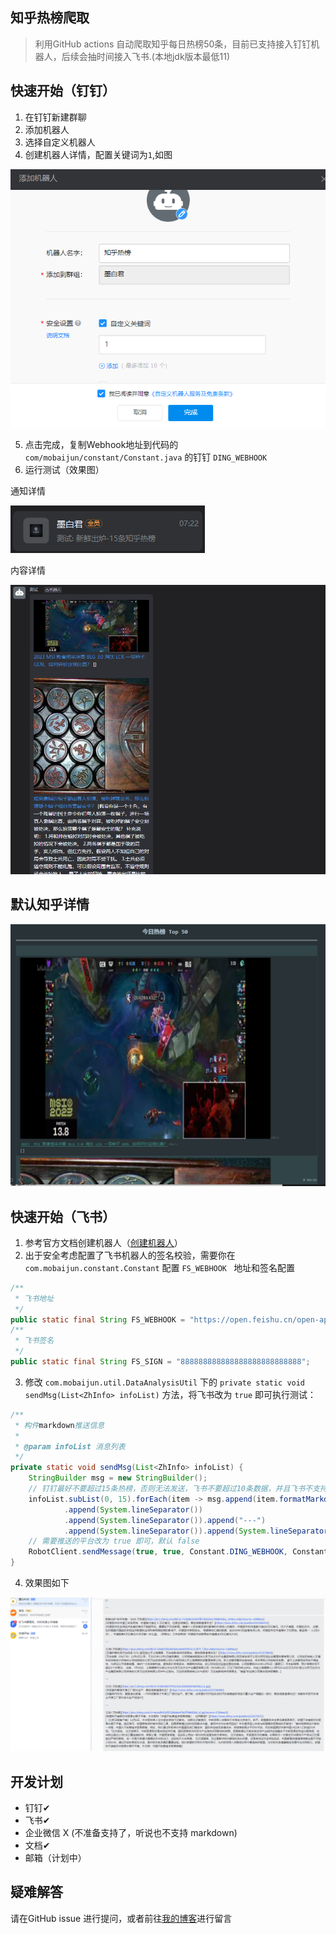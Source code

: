 ## 知乎热榜爬取

> 利用GitHub actions 自动爬取知乎每日热榜50条，目前已支持接入钉钉机器人，后续会抽时间接入飞书.(本地jdk版本最低11)

## 快速开始（钉钉）

1. 在钉钉新建群聊
2. 添加机器人
3. 选择自定义机器人
4. 创建机器人详情，配置关键词为`1`,如图

![img.png](img/3.png)

5. 点击完成，复制Webhook地址到代码的 `com/mobaijun/constant/Constant.java` 的钉钉 `DING_WEBHOOK`
6. 运行测试（效果图）

通知详情

![](img/4.png)

内容详情

![](img/2.png)

## 默认知乎详情

![](img/5.png)

## 快速开始（飞书）

1. 参考官方文档创建机器人（[创建机器人](https://open.feishu.cn/document/client-docs/bot-v3/add-custom-bot#399d949c)）
2. 出于安全考虑配置了飞书机器人的签名校验，需要你在 `com.mobaijun.constant.Constant` 配置 `FS_WEBHOOK ` 地址和签名配置

~~~java
/**
 * 飞书地址
 */
public static final String FS_WEBHOOK = "https://open.feishu.cn/open-apis/bot/v2/hook/888888888888888888888888888";
/**
 * 飞书签名
 */
public static final String FS_SIGN = "888888888888888888888888888";
~~~

3. 修改 `com.mobaijun.util.DataAnalysisUtil` 下的 `private static void sendMsg(List<ZhInfo> infoList)` 方法，将飞书改为 `true` 即可执行测试：

~~~java
/**
 * 构件markdown推送信息
 *
 * @param infoList 消息列表
 */
private static void sendMsg(List<ZhInfo> infoList) {
    StringBuilder msg = new StringBuilder();
    // 钉钉最好不要超过15条热榜，否则无法发送，飞书不要超过10条数据，并且飞书不支持markdown，后续有空在优化飞书显示内容
    infoList.subList(0, 15).forEach(item -> msg.append(item.formatMarkdownMsg())
            .append(System.lineSeparator())
            .append(System.lineSeparator()).append("---")
            .append(System.lineSeparator()).append(System.lineSeparator()));
    // 需要推送的平台改为 true 即可，默认 false
    RobotClient.sendMessage(true, true, Constant.DING_WEBHOOK, Constant.FS_WEBHOOK, msg.toString());
}
~~~

4. 效果图如下

![飞书效果图](img/6.png)

## 开发计划

- 钉钉✔
- 飞书✔
- 企业微信 X (不准备支持了，听说也不支持 markdown)
- 文档✔
- 邮箱（计划中）

## 疑难解答

请在GitHub issue 进行提问，或者前往[我的博客](https://www.mobaijun.com/contact/)进行留言